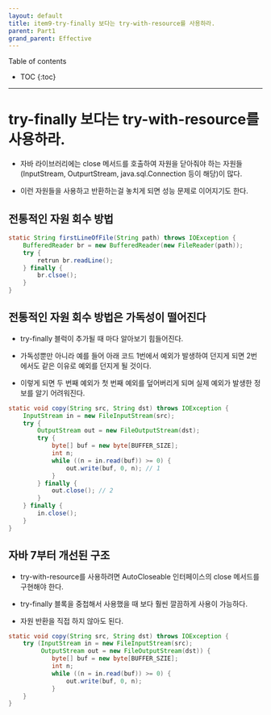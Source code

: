 ```yaml
---
layout: default
title: item9-try-finally 보다는 try-with-resource를 사용하라.
parent: Part1
grand_parent: Effective
---
```



Table of contents


- TOC
{:toc}


---

# try-finally 보다는 try-with-resource를 사용하라.

- 자바 라이브러리에는 close 메서드를 호출하여 자원을 닫아줘야 하는 자원들(InputStream, OutpurtStream, java.sql.Connection 등이 해당)이 많다.

- 이런 자원들을 사용하고 반환하는걸 놓치게 되면 성능 문제로 이어지기도 한다. 

## 전통적인 자원 회수 방법

```java
static String firstLineOfFile(String path) throws IOException {
    BufferedReader br = new BufferedReader(new FileReader(path));
    try {
        retrun br.readLine();
    } finally {
        br.clsoe();
    }
}
```

## 전통적인 자원 회수 방법은 가독성이 떨어진다

- try-finally 블럭이 추가될 때 마다 알아보기 힘들어진다.

- 가독성뿐만 아니라 예를 들어 아래 코드 1번에서 예외가 발생하여 던지게 되면 2번에서도 같은 이유로 예외를 던지게 될 것이다.

- 이렇게 되면 두 번째 예외가 첫 번째 예외를 덮어버리게 되며 실제 예외가 발생한 정보를 알기 어려워진다.

```java
static void copy(String src, String dst) throws IOException {
    InputStream in = new FileInputStream(src);
    try {
        OutputStream out = new FileOutputStream(dst);
        try {
            byte[] buf = new byte[BUFFER_SIZE];
            int n;
            while ((n = in.read(buf)) >= 0) {
                out.write(buf, 0, n); // 1
            }
        } finally {
            out.close(); // 2
        }
    } finally {
        in.close();
    }
}
```

## 자바 7부터 개선된 구조

- try-with-resource를 사용하려면 AutoCloseable 인터페이스의 close 메서드를 구현해야 한다.

- try-finally 블록을 중첩해서 사용했을 때 보다 훨씬 깔끔하게 사용이 가능하다.

- 자원 반환을 직접 하지 않아도 된다.

```java
static void copy(String src, String dst) throws IOException {
    try (InputStream in = new FileInputStream(src);
         OutputStream out = new FileOutputStream(dst)) {
            byte[] buf = new byte[BUFFER_SZIE];
            int n;
            while ((n = in.read(buf)) >= 0) {
                out.write(buf, 0, n);
            }
    }
}
```